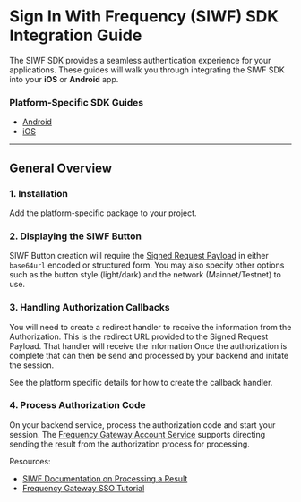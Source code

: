 # Sign In With Frequency (SIWF) SDK Integration Guide

The SIWF SDK provides a seamless authentication experience for your applications.
These guides will walk you through integrating the SIWF SDK into your **iOS** or **Android** app.

### Platform-Specific SDK Guides

- [Android](Android.md)
- [iOS](iOS.md)

---

## General Overview

### 1. Installation

Add the platform-specific package to your project.

### 2. Displaying the SIWF Button

SIWF Button creation will require the [Signed Request Payload](../Actions/Start.html#step-1-generate-the-signed-request-payload) in either `base64url` encoded or structured form.
You may also specify other options such as the button style (light/dark) and the network (Mainnet/Testnet) to use.

### 3. Handling Authorization Callbacks

You will need to create a redirect handler to receive the information from the Authorization.
This is the redirect URL provided to the Signed Request Payload.
That handler will receive the information Once the authorization is complete that can then be send and processed by your backend and initate the session.

See the platform specific details for how to create the callback handler.

### 4. Process Authorization Code

On your backend service, process the authorization code and start your session.
The [Frequency Gateway Account Service](https://projectlibertylabs.github.io/gateway/GettingStarted/SSO.html) supports directing sending the result from the authorization process for processing.

Resources:
- [SIWF Documentation on Processing a Result](https://projectlibertylabs.github.io/siwf/v2/docs/Actions/Response.html)
- [Frequency Gateway SSO Tutorial](https://projectlibertylabs.github.io/gateway/GettingStarted/SSO.html)
